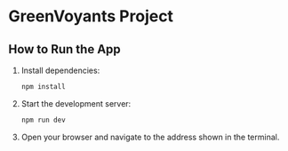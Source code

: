 # GreenVoyants Project

## How to Run the App

1.  Install dependencies:

    ```bash
    npm install
    ```
2.  Start the development server:

    ```bash
    npm run dev
    ```
3.  Open your browser and navigate to the address shown in the terminal.
